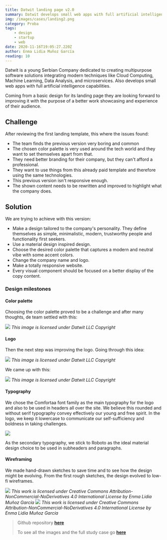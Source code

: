 ```yaml
---
title: Datwit landing page v2.0
summary: Datwit develops small web apps with full artificial intelligence capabilities. Therefore became a need to showcase its team work through a landing page.
img: /images/cases/landing2.png
category: Proba
tags: 
    - design
    - startup
    - web
date: 2020-11-16T19:05:27.220Z
author: Enma Lidia Muñoz García 
reading: 10 
---
```


Datwit is a young Serbian Company dedicated to creating multipurpose software solutions integrating modern techniques like Cloud Computing, Machine Learning, Data Analysis, and microservices. Also develops small web apps with full artificial intelligence capabilities.

Coming from a basic design for its landing page they are looking forward to improving it with the purpose of a better work showcasing and experience of their audience.

## Challenge

After reviewing the first landing template, this where the issues found: 

- The team finds the previous version very boring and common
- The chosen color palette is very used around the tech world and they want to set themselves apart from that.
- They need better branding for their company, but they can't afford a professional.
- They want to use things from this already paid template and therefore using the same technologies.
- This previous version isn't responsive enough.
- The shown content needs to be rewritten and improved to highlight what the company does.

## Solution

We are trying to achieve with this version: 

* Make a design tailored to the company's personality. They define themselves as simple, minimalistic, modern, trustworthy people and functionality first seekers.
* Use a material design inspired design.
* Choose the desired color palette that captures a modern and neutral vibe with some accent colors.
* Change the company name and logo.
* Make a totally responsive website. 
* Every visual component should be focused on a better display of the copy content.

### Design milestones

#### **Color palette**
Choosing the color palette proved to be a challenge and after many thoughts, de team settled with this:

<img src="/images/cases/color_palette_oficial_white.png"/>
<em className="caption">This image is licensed under Datwit LLC Copyright</em>

#### **Logo**
Then the next step was improving the logo. Going through this idea:

<img src="/images/cases/evolucion_logo.png"/>
<em className="caption">This image is licensed under Datwit LLC Copyright</em>

We came up with this:

<img src="/images/cases/logo-final.png"/>
<em className="caption">This image is licensed under Datwit LLC Copyright</em>

#### **Typography**

We chose the Comfortaa font family as the main typography for the logo and also to be used in headers all over the site. We believe this rounded and without serif typography convey effectively our young and free spirit. In the logo, we keep it lowercase to communicate our self-sufficiency and boldness in taking challenges. 

<img src="/images/cases/comfortaa.png"/>

As the secondary typography, we stick to Roboto as the ideal material design choice to be used in subheaders and paragraphs. 

#### **Wireframing**

We made hand-drawn sketches to save time and to see how the design might be evolving. From the first rough sketches, the design evolved to low-fi wireframes.

<img src="/images/cases/sketches.png"/>
<em className="caption">This work is licensed under Creative Commons Attribution-NonCommercial-NoDerivatives 4.0 International License by Enma Lidia Muñoz García</em>
<img src="/images/cases/landing-wireframes.png"/>
<em className="caption">This work is licensed under Creative Commons Attribution-NonCommercial-NoDerivatives 4.0 International License by Enma Lidia Muñoz García</em>

> Github repository [**here**](https://github.com/datwit/landing)
> 
> To see all the images and the full study case go [**here**](https://www.notion.so/Datwit-landing-page-v2-0-ac659c4768e94011b1ad897d0e6c49a3)
